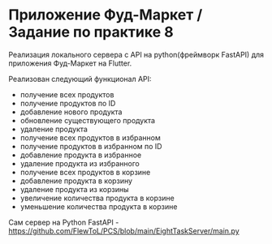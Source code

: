 # Приложение Фуд-Маркет / Задание по практике 8

Реализация локального сервера с API на python(фреймворк FastAPI) для приложения Фуд-Маркет на Flutter.

Реализован следующий функционал API:
- получение всех продуктов
- получение продуктов по ID
- добавление нового продукта
- обновление существующего продукта
- удаление продукта
- получение всех продуктов в избранном
- получение продуктов в избранном по ID
- добавление продукта в избранное
- удаление продукта из избранного
- получение всех продуктов в корзине
- добавление продукта в корзину
- удаление продукта из корзины
- увеличение количества продукта в корзине
- уменьшение количества продукта в корзине

Сам сервер на Python FastAPI - https://github.com/FlewToL/PCS/blob/main/EightTaskServer/main.py
